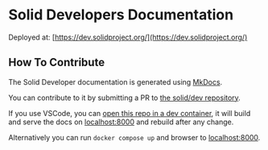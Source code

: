 # Solid Developers Documentation

Deployed at: [https://dev.solidproject.org/](https://dev.solidproject.org/)

## How To Contribute

The Solid Developer documentation is generated using [MkDocs](https://www.mkdocs.org/).

You can contribute to it by submitting a PR to [the solid/dev repository](https://github.com/solid/dev).

If you use VSCode, you can [open this repo in a dev container](https://code.visualstudio.com/docs/devcontainers/containers#_quick-start-open-an-existing-folder-in-a-container), it will build and serve the docs on [localhost:8000](http://localhost:8000) and rebuild after any change.

Alternatively you can run `docker compose up` and browser to [localhost:8000](http://localhost:8000).
